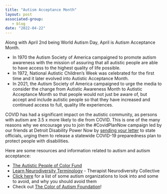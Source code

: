 ```yaml
---
title: "Autism Acceptance Month"
layout: post
associated-group:
   - blog
date: "2022-04-22"
---
```


Along with April 2nd being World Autism Day, April is Autism Acceptance Month.

- In 1970 the Autism Society of America campaigned to promote autism awareness with the mission of assuring that all autistic people are able to have access to the highest quality of life possible.
- In 1972, National Autistic Children’s Week was celebrated for the first time and it later evolved into Autistic Acceptance Month.
- In 2021, the Autism Society of America campaigned to urge the media to consider the change from Autistic Awareness Month to Autistic Acceptance Month so that people would not just be aware of, but accept and include autistic people so that they have increased and continued access to full, quality life experiences.    

COVID has had a significant impact on the autistic community, as persons with autism are 3.5 x more likely to die from COVID. This is one of the many reasons why we encourage you to join the #CovidPlanNow campaign led by our friends at Detroit Disability Power Now by [sending your letter](https://click.everyaction.com/k/44400442/341420263/-1428777608?emci=9d0fd78f-98ba-ec11-997e-281878b83d8a&emdi=ea000000-0000-0000-0000-000000000001&ceid=&nvep=ew0KICAiVGVuYW50VXJpIjogIm5ncHZhbjovL3Zhbi9FQS9FQTAwMy8xLzc1MzY1IiwNCiAgIkRpc3RyaWJ1dGlvblVuaXF1ZUlkIjogImE3ZWNlYjUyLWI3YzEtZWMxMS05OTdlLTI4MTg3OGI4M2Q4YSIsDQogICJFbWFpbEFkZHJlc3MiOiAic2hpcmxleS5tay5sZXVuZ0BnbWFpbC5jb20iDQp9&hmac=Qj6SA-ubl4W1NiCf6dC_b9nmL5umTYW31Eq7wV1IIyY=) to state officials, urging them to release a statewide COVID-19 preparedness plan to protect people with disabilities.

Here are some resources and information related to autism and autism acceptance:

- [The Autistic People of Color Fund](https://click.everyaction.com/k/44400443/341420264/-1270974188?nvep=ew0KICAiVGVuYW50VXJpIjogIm5ncHZhbjovL3Zhbi9FQS9FQTAwMy8xLzc1MzY1IiwNCiAgIkRpc3RyaWJ1dGlvblVuaXF1ZUlkIjogImE3ZWNlYjUyLWI3YzEtZWMxMS05OTdlLTI4MTg3OGI4M2Q4YSIsDQogICJFbWFpbEFkZHJlc3MiOiAic2hpcmxleS5tay5sZXVuZ0BnbWFpbC5jb20iDQp9&hmac=Qj6SA-ubl4W1NiCf6dC_b9nmL5umTYW31Eq7wV1IIyY=&emci=854ea637-2dc0-ec11-997e-281878b83d8a&emdi=a7eceb52-b7c1-ec11-997e-281878b83d8a&ceid=9397376) 
- [Learn Neurodiversity Terminology](https://click.everyaction.com/k/44400444/341420265/-2006396798?nvep=ew0KICAiVGVuYW50VXJpIjogIm5ncHZhbjovL3Zhbi9FQS9FQTAwMy8xLzc1MzY1IiwNCiAgIkRpc3RyaWJ1dGlvblVuaXF1ZUlkIjogImE3ZWNlYjUyLWI3YzEtZWMxMS05OTdlLTI4MTg3OGI4M2Q4YSIsDQogICJFbWFpbEFkZHJlc3MiOiAic2hpcmxleS5tay5sZXVuZ0BnbWFpbC5jb20iDQp9&hmac=Qj6SA-ubl4W1NiCf6dC_b9nmL5umTYW31Eq7wV1IIyY=&emci=854ea637-2dc0-ec11-997e-281878b83d8a&emdi=a7eceb52-b7c1-ec11-997e-281878b83d8a&ceid=9397376) - Therapist Neurodiversity Collective
- [Click here](https://click.everyaction.com/k/44400445/341420266/68582392?nvep=ew0KICAiVGVuYW50VXJpIjogIm5ncHZhbjovL3Zhbi9FQS9FQTAwMy8xLzc1MzY1IiwNCiAgIkRpc3RyaWJ1dGlvblVuaXF1ZUlkIjogImE3ZWNlYjUyLWI3YzEtZWMxMS05OTdlLTI4MTg3OGI4M2Q4YSIsDQogICJFbWFpbEFkZHJlc3MiOiAic2hpcmxleS5tay5sZXVuZ0BnbWFpbC5jb20iDQp9&hmac=Qj6SA-ubl4W1NiCf6dC_b9nmL5umTYW31Eq7wV1IIyY=&emci=854ea637-2dc0-ec11-997e-281878b83d8a&emdi=a7eceb52-b7c1-ec11-997e-281878b83d8a&ceid=9397376) for a list of some autism organizations to look into and some to avoid, and why you should avoid them
- Check out [The Color of Autism Foundation](https://click.everyaction.com/k/44400446/341420267/90378245?nvep=ew0KICAiVGVuYW50VXJpIjogIm5ncHZhbjovL3Zhbi9FQS9FQTAwMy8xLzc1MzY1IiwNCiAgIkRpc3RyaWJ1dGlvblVuaXF1ZUlkIjogImE3ZWNlYjUyLWI3YzEtZWMxMS05OTdlLTI4MTg3OGI4M2Q4YSIsDQogICJFbWFpbEFkZHJlc3MiOiAic2hpcmxleS5tay5sZXVuZ0BnbWFpbC5jb20iDQp9&hmac=Qj6SA-ubl4W1NiCf6dC_b9nmL5umTYW31Eq7wV1IIyY=&emci=854ea637-2dc0-ec11-997e-281878b83d8a&emdi=a7eceb52-b7c1-ec11-997e-281878b83d8a&ceid=9397376)!
